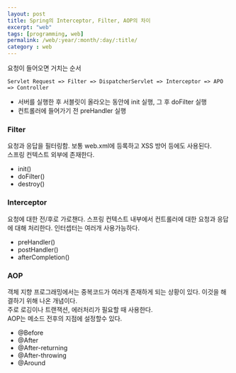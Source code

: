 ```yaml
---
layout: post
title: Spring의 Interceptor, Filter, AOP의 차이
excerpt: "web"
tags: [programming, web]
permalink: /web/:year/:month/:day/:title/
category : web
---
```


요청이 들어오면 거치는 순서
```
Servlet Request => Filter => DispatcherServlet => Interceptor => APO => Controller
```

- 서버를 실행한 후 서블릿이 올라오는 동안에 init 실행, 그 후 doFilter 실행
- 컨트롤러에 들어가기 전 preHandler 실행

### Filter
요청과 응답을 필터링함. 보통 web.xml에 등록하고 XSS 방어 등에도 사용된다.  
스프링 컨텍스트 외부에 존재한다. 
- init()
- doFilter()
- destroy()

### Interceptor
요청에 대한 전/후로 가로챈다. 스프링 컨텍스트 내부에서 컨트롤러에 대한 요청과 응답에 대해 처리한다. 인터셉터는 여러개 사용가능하다.  
- preHandler()
- postHandler()
- afterCompletion()

### AOP
객체 지향 프로그래밍에서는 중복코드가 여러개 존재하게 되는 상황이 있다. 이것을 해결하기 위해 나온 개념이다.  
주로 로깅이나 트랜잭션, 에러처리가 필요할 때 사용한다.  
AOP는 메소드 전후의 지점에 설정할수 있다. 
- @Before
- @After
- @After-returning
- @After-throwing
- @Around